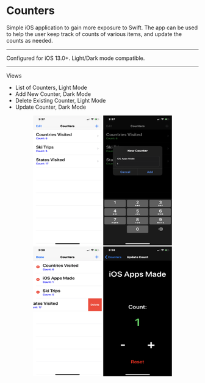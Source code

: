 # Counters
Simple iOS application to gain more exposure to Swift. The app can be used to help the user keep track of counts of various items, and update the counts as needed.
- - - -

Configured for iOS 13.0+. Light/Dark mode compatible.

- - - -

Views
* List of Counters, Light Mode
* Add New Counter, Dark Mode
* Delete Existing Counter, Light Mode
* Update Counter, Dark Mode

<p align="center">
  <img src="/screenshots/counters_list.png" width="180" height="340" >
  <img src="/screenshots/add_counter.png" width="180" height="340" >
  <img src="/screenshots/delete_counter.png" width="180" height="340" >
  <img src="/screenshots/update_count.png" width="180" height="340" >
</p>
